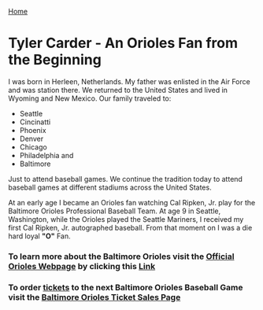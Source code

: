 [Home](https://tylercarder05.github.io)

# Tyler Carder - An Orioles Fan from the Beginning

I was born in Herleen, Netherlands.  My father was enlisted in the Air Force and was station there.  We returned to the United States and lived in Wyoming and New Mexico.  Our family traveled to: 
* Seattle 
* Cincinatti 
* Phoenix 
* Denver 
* Chicago 
* Philadelphia and 
* Baltimore 

Just to attend baseball games.  We continue the tradition today to attend baseball games at different stadiums across the United States. 

At an early age I became an Orioles fan watching Cal Ripken, Jr. play for the Baltimore Orioles Professional Baseball Team.  At age 9 in Seattle, Washington, while the Orioles played the Seattle Mariners, I received my first Cal Ripken, Jr. autographed baseball.  From that moment on I was a die hard loyal **"O"** Fan.   

### To learn more about the Baltimore Orioles visit the [Official Orioles Webpage](https://www.mlb.com/orioles) by clicking this [Link](https://www.mlb.com/orioles)

### To order [tickets](https://www.viagogo.com/ww/Sports-Tickets/MLB/MLB-Regular-Season/Baltimore-Orioles-Tickets?AffiliateID=49&adposition=1t1&PCID=PSROWGOOSPOBALTIBA6FC23B5-000000&AdID=242807031562&MetroRegionID=&psc=&psc=&ps=&ps=&ps_p=0&ps_c=833478232&ps_ag=41413354263&ps_tg=kwd-295125001439&ps_ad=242807031562&ps_adp=1t1&ps_fi=&ps_fi=&ps_li=&ps_li=&ps_lp=1009666&ps_n=g&ps_d=c&gclid=EAIaIQobChMIg-z88-i42QIV0AMqCh3PTADTEAAYASAAEgIp7vD_BwE) to the next Baltimore Orioles Baseball Game visit the [Baltimore Orioles Ticket Sales Page](https://www.viagogo.com/ww/Sports-Tickets/MLB/MLB-Regular-Season/Baltimore-Orioles-Tickets?AffiliateID=49&adposition=1t1&PCID=PSROWGOOSPOBALTIBA6FC23B5-000000&AdID=242807031562&MetroRegionID=&psc=&psc=&ps=&ps=&ps_p=0&ps_c=833478232&ps_ag=41413354263&ps_tg=kwd-295125001439&ps_ad=242807031562&ps_adp=1t1&ps_fi=&ps_fi=&ps_li=&ps_li=&ps_lp=1009666&ps_n=g&ps_d=c&gclid=EAIaIQobChMIg-z88-i42QIV0AMqCh3PTADTEAAYASAAEgIp7vD_BwE)
